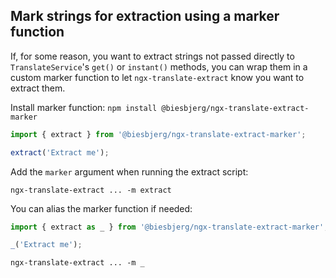 ## Mark strings for extraction using a marker function
If, for some reason, you want to extract strings not passed directly to `TranslateService`'s `get()` or `instant()` methods, you can wrap them in a custom marker function to let `ngx-translate-extract` know you want to extract them.

Install marker function:
`npm install @biesbjerg/ngx-translate-extract-marker`

```ts
import { extract } from '@biesbjerg/ngx-translate-extract-marker';

extract('Extract me');
```

Add the `marker` argument when running the extract script:

`ngx-translate-extract ... -m extract`

You can alias the marker function if needed:

```ts
import { extract as _ } from '@biesbjerg/ngx-translate-extract-marker';

_('Extract me');
```

`ngx-translate-extract ... -m _`
